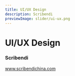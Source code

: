 ```yaml
---
title: UI/UX Design
description: Scribendi
previewImage: slider/ui-ux.png
---
```


# UI/UX Design

### Scribendi

www.scribendichina.com
